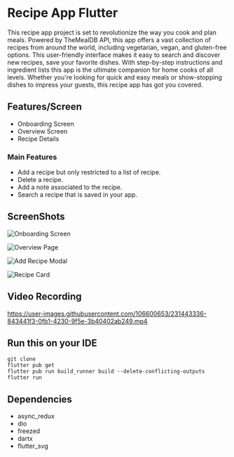 # Recipe App Flutter

This recipe app project is set to revolutionize the way you cook and plan meals. Powered by TheMealDB API, this app offers a vast collection of recipes from around the world, including vegetarian, vegan, and gluten-free options. This user-friendly interface makes it easy to search and discover new recipes, save your favorite dishes. With step-by-step instructions and ingredient lists this app is the ultimate companion for home cooks of all levels. Whether you're looking for quick and easy meals or show-stopping dishes to impress your guests, this recipe app has got you covered.

## Features/Screen

- Onboarding Screen
- Overview Screen
- Recipe Details

### Main Features

- Add a recipe but only restricted to a list of recipe.
- Delete a recipe.
- Add a note associated to the recipe.
- Search a recipe that is saved in your app.

## ScreenShots

![Onboarding Screen](https://user-images.githubusercontent.com/106600653/230117296-8efd920f-3f51-4975-a208-be5efc77509c.png)

![Overview Page](https://user-images.githubusercontent.com/106600653/231075452-a88072c8-f4cb-4276-9b33-403b3e0b7a5e.png)

![Add Recipe Modal](https://user-images.githubusercontent.com/106600653/231075550-972269a0-c107-4940-9c2b-3648b75c8bed.png)

![Recipe Card](https://user-images.githubusercontent.com/106600653/231147687-dddec14f-8177-4624-8808-447ad38e90d2.png)

## Video Recording

<https://user-images.githubusercontent.com/106600653/231443336-843441f3-0fb1-4230-9f5e-3b40402ab249.mp4>

## Run this on your IDE

```git
git clone
flutter pub get
flutter pub run build_runner build --delete-conflicting-outputs
flutter run
```

## Dependencies

- async_redux
- dio
- freezed
- dartx
- flutter_svg
  